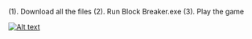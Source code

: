 
(1). Download all the files
(2). Run Block Breaker.exe
(3). Play the game

[![Alt text](https://img.youtube.com/vi/VID/0.jpg)](https://www.youtube.com/watch?v=6WLr-l_vQ2o)
